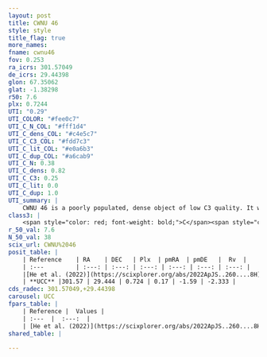 ```yaml
---
layout: post
title: CWNU 46
style: style
title_flag: true
more_names: 
fname: cwnu46
fov: 0.253
ra_icrs: 301.57049
de_icrs: 29.44398
glon: 67.35062
glat: -1.38298
r50: 7.6
plx: 0.7244
UTI: "0.29"
UTI_COLOR: "#fee0c7"
UTI_C_N_COL: "#fff1d4"
UTI_C_dens_COL: "#c4e5c7"
UTI_C_C3_COL: "#fdd7c3"
UTI_C_lit_COL: "#e0a6b3"
UTI_C_dup_COL: "#a6cab9"
UTI_C_N: 0.38
UTI_C_dens: 0.82
UTI_C_C3: 0.25
UTI_C_lit: 0.0
UTI_C_dup: 1.0
UTI_summary: |
    CWNU 46 is a poorly populated, dense object of low C3 quality. It was recently reported in the literature.
class3: |
    <span style="color: red; font-weight: bold;">C</span><span style="color: red; font-weight: bold;">C</span>
r_50_val: 7.6
N_50_val: 38
scix_url: CWNU%2046
posit_table: |
    | Reference    | RA    | DEC   | Plx  | pmRA  | pmDE   |  Rv  |
    | :---         | :---: | :---: | :---: | :---: | :---: | :---: |
    |[He et al. (2022)](https://scixplorer.org/abs/2022ApJS..260....8H) | 301.577 | 29.461 | 0.74 | 0.19 | -1.55 | -5.5 |
    | **UCC** |301.57 | 29.444 | 0.724 | 0.17 | -1.59 | -2.333 | 
cds_radec: 301.57049,+29.44398
carousel: UCC
fpars_table: |
    | Reference |  Values |
    | :---  |  :---:  |
    | [He et al. (2022)](https://scixplorer.org/abs/2022ApJS..260....8H) | `AG=1.65, m-M=10.35, logAge=8.3, Z=0.038` |
shared_table: |
    
---
```

